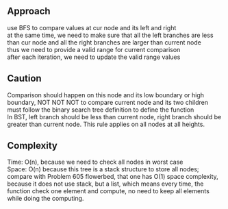 ## Approach
use BFS to compare values at cur node and its left and right  
at the same time, we need to make sure that all the left branches are less than cur node and all the right branches are larger than current node   
thus we need to provide a valid range for current comparison  
after each iteration, we need to update the valid range values  

## Caution
Comparison should happen on this node and its low boundary or high boundary, NOT NOT NOT to compare current node and its two children  
must follow the binary search tree definition to define the function  
In BST, left branch should be less than current node, right branch should be greater than current node. This rule applies on all nodes at all heights. 

## Complexity
Time: O(n), because we need to check all nodes in worst case  
Space: O(n) because this tree is a stack structure to store all nodes; compare with Problem 605 flowerbed, that one has O(1) space complexity, because it does not use stack, but a list, which means every time, the function check one element and compute, no need to keep all elements while doing the computing.  